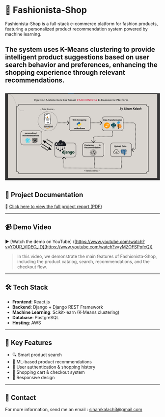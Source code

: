 # 👗 Fashionista-Shop

Fashionista-Shop is a full-stack e-commerce platform for fashion products, featuring a personalized product recommendation system powered by machine learning.

The system uses **K-Means clustering** to provide intelligent product suggestions based on user search behavior and preferences, enhancing the shopping experience through relevant recommendations.
---
![Alt text](https://github.com/sihamkalach/Fashionista-Shop/blob/4d5db7bc595a00d334625d0a06fdbcc4352b0aec/fashionista-media/fashionista%20architecture.png)
---

## 📄 Project Documentation

📝 [Click here to view the full project report (PDF)](https://github.com/sihamkalach/Fashionista-Shop/blob/a7513e11f3e036b609f57f8c1a7d41e683c8c9fe/fashionista-media/FASHIONISTA%20Smart%20E-Commerce%20Platform%20Presentation.pdf)

---

## 📹 Demo Video

▶️ [Watch the demo on YouTube]
([https://www.youtube.com/watch?v=YOUR_VIDEO_ID](https://www.youtube.com/watch?v=yMZOFSPpfcQ))

> In this video, we demonstrate the main features of Fashionista-Shop, including the product catalog, search, recommendations, and the checkout flow.

---

## 🛠️ Tech Stack

- **Frontend**: React.js
- **Backend**: Django + Django REST Framework
- **Machine Learning**: Scikit-learn (K-Means clustering)
- **Database**: PostgreSQL 
- **Hosting**: AWS 
---

## 🚀 Key Features

- 🔍 Smart product search
- 🤖 ML-based product recommendations
- 👤 User authentication & shopping history
- 🛒 Shopping cart & checkout system
- 📱 Responsive design

---

## 📧 Contact

For more information, send me an email : sihamkalach3@gmail.com



